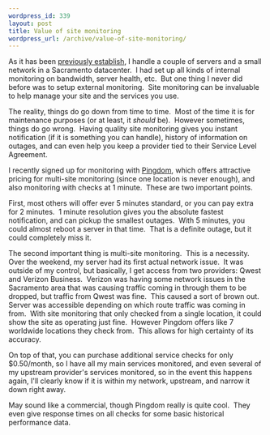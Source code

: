 ```yaml
--- 
wordpress_id: 339
layout: post
title: Value of site monitoring
wordpress_url: /archive/value-of-site-monitoring/
---
```


<p>As it has been <a href="http://qgyen.net/archive/2007/10/17/datacenter-fun.aspx">previously establish</a>, I handle a couple of servers and a small network in a Sacramento datacenter.&nbsp; I had set up all kinds of internal monitoring on bandwidth, server health, etc.&nbsp; But one thing I never did before was to setup external monitoring.&nbsp; Site monitoring can be invaluable to help manage your site and the services you use.</p> <p>The reality, things do go down from time to time.&nbsp; Most of the time it is for maintenance purposes (or at least, it <em>should</em> be).&nbsp; However sometimes, things do go wrong.&nbsp; Having quality site monitoring gives you instant notification (if it is something you can handle), history of information on outages, and can even help you keep a provider tied to their Service Level Agreement.</p> <p>I recently signed up for monitoring with <a href="http://www.pingdom.com/">Pingdom</a>, which offers attractive pricing for multi-site monitoring (since one location is never enough), and also monitoring with checks at 1 minute.&nbsp; These are two important points.</p> <p>First, most others will offer ever 5 minutes standard, or you can pay extra for 2 minutes.&nbsp; 1 minute resolution gives you the absolute fastest notification, and can pickup the smallest outages.&nbsp; With 5 minutes, you could almost reboot a server in that time.&nbsp; That is a definite outage, but it could completely miss it.</p> <p>The second important thing is multi-site monitoring.&nbsp; This is a necessity.&nbsp; Over the weekend, my server had its first actual network issue.&nbsp; It was outside of my control, but basically, I get access from two providers: Qwest and Verizon Business.&nbsp; Verizon was having some network issues in the Sacramento area that was causing traffic coming in through them to be dropped, but traffic from Qwest was fine.&nbsp; This caused a sort of brown out.&nbsp; Server was accessible depending on which route traffic was coming in from.&nbsp; With site monitoring that only checked from a single location, it could show the site as operating just fine.&nbsp; However Pingdom offers like 7 worldwide locations they check from.&nbsp; This allows for high certainty of its accuracy.</p> <p>On top of that, you can purchase additional service checks for only $0.50/month, so I have all my main services monitored, and even several of my upstream provider&#39;s services monitored, so in the event this happens again, I&#39;ll clearly know if it is within my network, upstream, and narrow it down right away.</p> <p>May sound like a commercial, though Pingdom really is quite cool.&nbsp; They even give response times on all checks for some basic historical performance data.</p>
         
